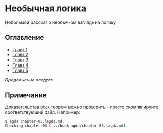 # Необычная логика

Небольшой рассказ о необычном взгляде на логику.

## Оглавление

- [Глава 1](chapter-01.lagda.md)
- [Глава 2](chapter-02.lagda.md)
- [Глава 3](chapter-03.lagda.md)
- [Глава 4](chapter-04.lagda.md)
- [Глава 5](chapter-05.lagda.md)

_Продолжение следует..._

## Примечание

Доказательства всех теорем можно проверить - просто скомпилируйте
соответствующий файл. Например:

```bash
$ agda chapter-03.lagda.md
Checking chapter-03 (.../book-agda/chapter-03.lagda.md).
```
